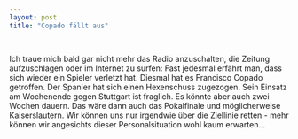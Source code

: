 ```yaml
---
layout: post
title: "Copado fällt aus"

---
```


Ich traue mich bald gar nicht mehr das Radio anzuschalten, die Zeitung aufzuschlagen oder im Internet zu surfen: Fast jedesmal erfährt man, dass sich wieder ein Spieler verletzt hat. Diesmal hat es Francisco Copado getroffen. Der Spanier hat sich einen Hexenschuss zugezogen. Sein Einsatz am Wochenende gegen Stuttgart ist fraglich. Es könnte aber auch zwei Wochen dauern. Das wäre dann auch das Pokalfinale und möglicherweise Kaiserslautern. Wir können uns nur irgendwie über die Ziellinie retten - mehr können wir angesichts dieser Personalsituation wohl kaum erwarten...


